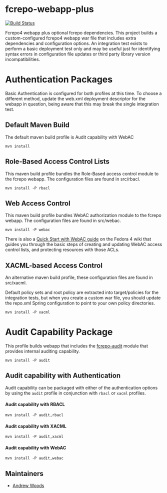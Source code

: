 fcrepo-webapp-plus
==================


[![Build Status](https://travis-ci.org/fcrepo4-exts/fcrepo-webapp-plus.png?branch=master)](https://travis-ci.org/fcrepo4-exts/fcrepo-webapp-plus)

Fcrepo4 webapp plus optional fcrepo dependencies.  This project builds a custom-configured
fcrepo4 webapp war file that includes extra dependencies and configuration options.  An
integration test exists to perform a basic deployment test only and may be useful just for
identifying syntax errors in configuration file updates or third party library version
incompatibilities.

# Authentication Packages

Basic Authentication is configured for both profiles at this time.  To choose a different
method, update the web.xml deployment descriptor for the webapp in question, being aware
that this may break the single integration test.

## Default Maven Build
The default maven build profile is Audit capability with WebAC
```
mvn install
```

## Role-Based Access Control Lists

This maven build profile bundles the Role-Based access control module to the fcrepo webapp. The configuration files are found in src/rbacl.
```
mvn install -P rbacl
```

## Web Access Control

This maven build profile bundles WebAC authorization module to the fcrepo webapp. The configuration files are found in src/webac.
```
mvn install -P webac
```

There is also a [Quick Start with WebAC guide](https://wiki.duraspace.org/display/FEDORA4x/Quick+Start+with+WebAC) on the Fedora 4 wiki that guides you through the basic steps of creating and updating WebAC access control lists, and protecting resources with those ACLs.

## XACML-based Access Control
An alternative maven build profile, these configuration files are found in src/xacml.

Default policy sets and root policy are extracted into target/policies for the integration
tests, but when you create a custom war file, you should update the repo.xml Spring
configuration to point to your own policy directories.

```
mvn install -P xacml
```

# Audit Capability Package
This profile builds webapp that includes the [fcrepo-audit](https://github.com/fcrepo4-exts/fcrepo-audit) module that provides internal auditing capability.

```
mvn install -P audit
```



## Audit capability with Authentication
Audit capability can be packaged with either of the authentication options by using the ```audit``` profile in conjunction with ```rbacl``` or ```xacml``` profiles.

#### Audit capability with RBACL

```
mvn install -P audit,rbacl
```


#### Audit capability with XACML

```
mvn install -P audit,xacml
```



#### Audit capability with WebAC

```
mvn install -P audit,webac
```

## Maintainers

* [Andrew Woods](https://github.com/awoods)
